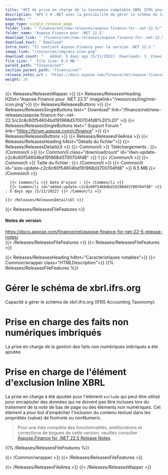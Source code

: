 ```yaml
---
title: "API de prise en charge de la taxonomie comptable XBRL IFRS pour les applications C# et .NET"
description: "API C # .NET avec la possibilité de gérer le schéma de la taxonomie comptable IFRS, la prise en charge de la gestion des faits non numériques imbriqués et de l'élément exclure XBRL en ligne."
keywords: ""
page_type: single_release_page
folder_link: " finance/net/new-releases/aspose.finance-for-.net-22.5/"
folder_name: "Aspose.Finance pour .NET 22.5"
download_link: " /finance/net/new-releases/aspose.finance-for-.net-22.5/c2c8c60f54604bd191968d3700704fd8"
download_text: " Download"
Intro_text: "Il contient Aspose.Finance pour la version .NET 22.5."
image_link: "/resources/img/msi-icon.png"
download_count: "   Added: 5 days ago [5/11/2022]  Downloads: 1  Views: 4"
file_size: "  File Size: 6.5 MB "
parent_path: "finance/net"
section_parent_path: "finance/net"
release_notes_url : "https://docs.aspose.com/finance/net/aspose-finance-for-net-22-5-release-notes"
weight: 29
---
```


{{< Releases/ReleasesWapper >}}
{{< Releases/ReleasesHeading H2txt="Aspose.Finance pour .NET 22.5" imagelink="/resources/img/msi-icon.png">}}
{{< Releases/ReleasesButtons >}}
{{< Releases/ReleasesSingleButtons text=" Download" link="/finance/net/new-releases/aspose.finance-for-.net-22.5/c2c8c60f54604bd191968d3700704fd8%20%20" >}}
{{< Releases/ReleasesSingleButtons text=" Support Forum " link="https://forum.aspose.com/c/finance" >}}
{{< Releases/ReleasesButtons >}}
{{< Releases/ReleasesFileArea >}}
{{< Releases/ReleasesHeading h4txt="Détails du fichier">}}
{{< Releases/ReleasesDetailsUl >}}
{{< Common/li >}} Téléchargements : {{< /Common/li >}}
{{< Common/li class="downloadcount" id="dwn-update-c2c8c60f54604bd191968d3700704fd8" >}} 1 {{< /Common/li >}}
{{< Common/li >}} Taille du fichier : {{< /Common/li >}}
{{< Common/li id="size-update-c2c8c60f54604bd191968d3700704fd8" >}} 6.5 MB {{< /Common/li >}}

      {{< Common/li >}} Date d'ajout : {{< /Common/li >}}
      {{< Common/li id="added-update-c2c8c60f54604bd191968d3700704fd8" >}} : 5 days ago [5/11/2022] {{< /Common/li >}}

    {{< /Releases/ReleasesDetailsUl >}}

{{< Releases/ReleasesFileFeatures >}}
<h4>Notes de version</h4><div> <a href="https://docs.aspose.com/finance/net/aspose-finance-for-net-22-5-release-notes/">https://docs.aspose.com/finance/net/aspose-finance-for-net-22-5-release-notes/</a></div>
{{< /Releases/ReleasesFileFeatures >}}
{{< Releases/ReleasesFileFeatures >}}

{{< Releases/ReleasesHeading h4txt="Caractéristiques notables">}}
{{< Common/wrapper class="HTMLDescription">}}
{{% Releases/ReleasesFileFeatures %}}

# Gérer le schéma de xbrl.ifrs.org

Capacité à gérer le schéma de xbrl.ifrs.org (IFRS Accounting Taxonomy).

# Prise en charge des faits non numériques imbriqués

La prise en charge de la gestion des faits non numériques imbriqués a été ajoutée.

# Prise en charge de l'élément d'exclusion Inline XBRL

La prise en charge a été ajoutée pour l'élément `exclude` qui peut être utilisé pour encapsuler des données qui ne doivent pas être incluses lors du traitement de la note de bas de page ou des éléments non numériques. Cet élément a pour but d'empêcher l'inclusion du contenu textuel dans les propriétés {value} de footnote ou nonNumeric.

> Pour une liste complète des fonctionnalités, améliorations et corrections de bogues de cette version, veuillez consulter [Aspose.Finance for .NET 22.5 Release Notes](https://docs.aspose.com/finance/net/aspose-finance-for-net-22-5-release-notes/).

{{% /Releases/ReleasesFileFeatures %}}

{{< /Common/wrapper >}}
{{< /Releases/ReleasesFileFeatures >}}

{{< /Releases/ReleasesFileArea >}}
{{< /Releases/ReleasesWapper >}}

